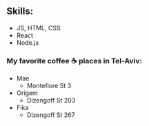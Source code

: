 ## **Skills:**
* JS, HTML, CSS
* React
* Node.js


### My favorite coffee :coffee: places in Tel-Aviv:
* Mae
  * Montefiore St 3
* Origem
  * Dizengoff St 203
* Fika
  * Dizengoff St 267
